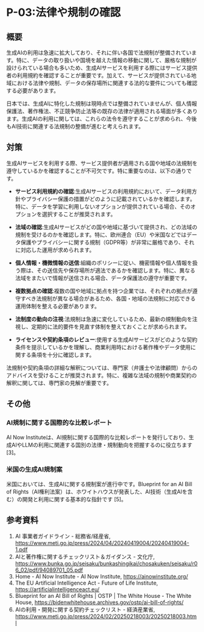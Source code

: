 # P-03:法律や規制の確認
## 概要
生成AIの利用は急速に拡大しており、それに伴い各国で法規制が整備されています。特に、データの取り扱いや国境を越えた情報の移動に関して、厳格な規制が設けられている場合も多いため、生成AIサービスを利用する際にはサービス提供者の利用規約を確認することが重要です。加えて、サービスが提供されている地域における法律や規制、データの保存場所に関連する法的な要件についても確認する必要があります。

日本では、生成AIに特化した規制は現時点では整備されていませんが、個人情報保護法、著作権法、不正競争防止法等の既存の法律が適用される場面が多くあります。生成AIの利用に関しては、これらの法令を遵守することが求められ、今後もAI技術に関連する法規制の整備が進むと考えられます。

## 対策
生成AIサービスを利用する際、サービス提供者が適用される国や地域の法規制を遵守しているかを確認することが不可欠です。特に重要なのは、以下の通りです。

* __サービス利用規約の確認__:生成AIサービスの利用規約において、データ利用方針やプライバシー保護の措置がどのように記載されているかを確認します。特に、データを学習に利用しないオプションが提供されている場合、そのオプションを選択することが推奨されます。

* __法域の確認__:生成AIサービスがどの国や地域に基づいて提供され、どの法域の規制を受けるのかを確認します。特に、欧州連合（EU）や米国などではデータ保護やプライバシーに関する規制（GDPR等）が非常に厳格であり、それに対応した運用が求められます。

* __個人情報・機微情報の送信__:組織のポリシーに従い、機密情報や個人情報を扱う際は、その送信先や保存場所が適法であるかを確認します。特に、異なる法域をまたいで情報が送信される場合、データ保護法の遵守が重要です。

* __複数拠点の確認__:複数の国や地域に拠点を持つ企業では、それぞれの拠点が遵守すべき法規制が異なる場合があるため、各国・地域の法規制に対応できる運用体制を整える必要があります。

* __法制度の動向の注視__:法規制は急速に変化しているため、最新の規制動向を注視し、定期的に法的要件を見直す体制を整えておくことが求められます。

* __ライセンスや契約条項のレビュー__:使用する生成AIサービスがどのような契約条件を提示しているかを理解し、商業利用時における著作権やデータ使用に関する条項を十分に確認します。

法規制や契約条項の詳細な解釈については、専門家（弁護士や法律顧問）からのアドバイスを受けることが推奨されます。特に、複雑な法域の規制や商業契約の解釈に関しては、専門家の見解が重要です。

## その他
### AI規制に関する国際的な比較レポート
AI Now Instituteは、AI規制に関する国際的な比較レポートを発行しており、生成AIやLLMの利用に関連する国別の法律・規制動向を把握するのに役立ちます [3]。

### 米国の生成AI規制案
米国においては、生成AIに関する規制案が進行中です。Blueprint for an AI Bill of Rights（AI権利法案）は、ホワイトハウスが発表した、AI技術（生成AIを含む）の開発と利用に関する基本的な指針です [5]。

## 参考資料

1. AI 事業者ガイドライン - 総務省/経産省, https://www.meti.go.jp/press/2024/04/20240419004/20240419004-1.pdf
1. AIと著作権に関するチェックリスト＆ガイダンス - 文化庁, https://www.bunka.go.jp/seisaku/bunkashingikai/chosakuken/seisaku/r06_02/pdf/94089701_05.pdf
1. Home - AI Now Institute - AI Now Institute, https://ainowinstitute.org/
1. The EU Artificial Intelligence Act - Future of Life Institute, https://artificialintelligenceact.eu/
1. Blueprint for an AI Bill of Rights | OSTP | The White House - The White House, https://bidenwhitehouse.archives.gov/ostp/ai-bill-of-rights/
1. AIの利用・開発に関する契約チェックリスト - 経済産業省, https://www.meti.go.jp/press/2024/02/20250218003/20250218003.html
